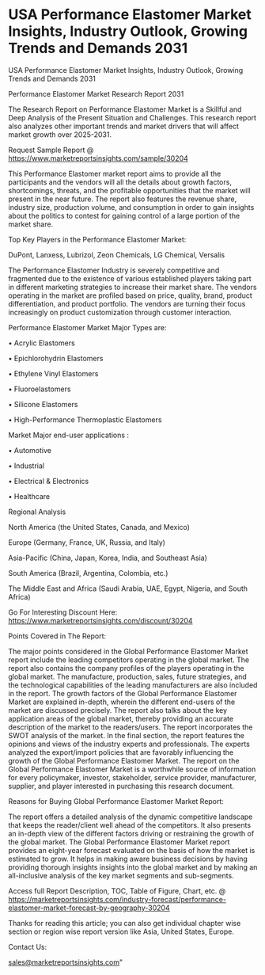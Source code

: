 # USA Performance Elastomer Market Insights, Industry Outlook, Growing Trends and Demands 2031
USA Performance Elastomer Market Insights, Industry Outlook, Growing Trends and Demands 2031

Performance Elastomer Market Research Report 2031

The Research Report on Performance Elastomer Market is a Skillful and Deep Analysis of the Present Situation and Challenges. This research report also analyzes other important trends and market drivers that will affect market growth over 2025-2031.

Request Sample Report @ https://www.marketreportsinsights.com/sample/30204

This Performance Elastomer market report aims to provide all the participants and the vendors will all the details about growth factors, shortcomings, threats, and the profitable opportunities that the market will present in the near future. The report also features the revenue share, industry size, production volume, and consumption in order to gain insights about the politics to contest for gaining control of a large portion of the market share.

Top Key Players in the Performance Elastomer Market:

DuPont, Lanxess, Lubrizol, Zeon Chemicals, LG Chemical, Versalis

The Performance Elastomer Industry is severely competitive and fragmented due to the existence of various established players taking part in different marketing strategies to increase their market share. The vendors operating in the market are profiled based on price, quality, brand, product differentiation, and product portfolio. The vendors are turning their focus increasingly on product customization through customer interaction.

Performance Elastomer Market Major Types are:

• Acrylic Elastomers

• Epichlorohydrin Elastomers

• Ethylene Vinyl Elastomers

• Fluoroelastomers

• Silicone Elastomers

• High-Performance Thermoplastic Elastomers

Market Major end-user applications :

• Automotive

• Industrial

• Electrical & Electronics

• Healthcare

Regional Analysis

North America (the United States, Canada, and Mexico)

Europe (Germany, France, UK, Russia, and Italy)

Asia-Pacific (China, Japan, Korea, India, and Southeast Asia)

South America (Brazil, Argentina, Colombia, etc.)

The Middle East and Africa (Saudi Arabia, UAE, Egypt, Nigeria, and South Africa)

Go For Interesting Discount Here: https://www.marketreportsinsights.com/discount/30204

Points Covered in The Report:

The major points considered in the Global Performance Elastomer Market report include the leading competitors operating in the global market.
The report also contains the company profiles of the players operating in the global market.
The manufacture, production, sales, future strategies, and the technological capabilities of the leading manufacturers are also included in the report.
The growth factors of the Global Performance Elastomer Market are explained in-depth, wherein the different end-users of the market are discussed precisely.
The report also talks about the key application areas of the global market, thereby providing an accurate description of the market to the readers/users.
The report incorporates the SWOT analysis of the market. In the final section, the report features the opinions and views of the industry experts and professionals. The experts analyzed the export/import policies that are favorably influencing the growth of the Global Performance Elastomer Market.
The report on the Global Performance Elastomer Market is a worthwhile source of information for every policymaker, investor, stakeholder, service provider, manufacturer, supplier, and player interested in purchasing this research document.

Reasons for Buying Global Performance Elastomer Market Report:

The report offers a detailed analysis of the dynamic competitive landscape that keeps the reader/client well ahead of the competitors.
It also presents an in-depth view of the different factors driving or restraining the growth of the global market.
The Global Performance Elastomer Market report provides an eight-year forecast evaluated on the basis of how the market is estimated to grow.
It helps in making aware business decisions by having providing thorough insights insights into the global market and by making an all-inclusive analysis of the key market segments and sub-segments.

Access full Report Description, TOC, Table of Figure, Chart, etc. @ https://marketreportsinsights.com/industry-forecast/performance-elastomer-market-forecast-by-geography-30204

Thanks for reading this article; you can also get individual chapter wise section or region wise report version like Asia, United States, Europe.

Contact Us:

sales@marketreportsinsights.com"
